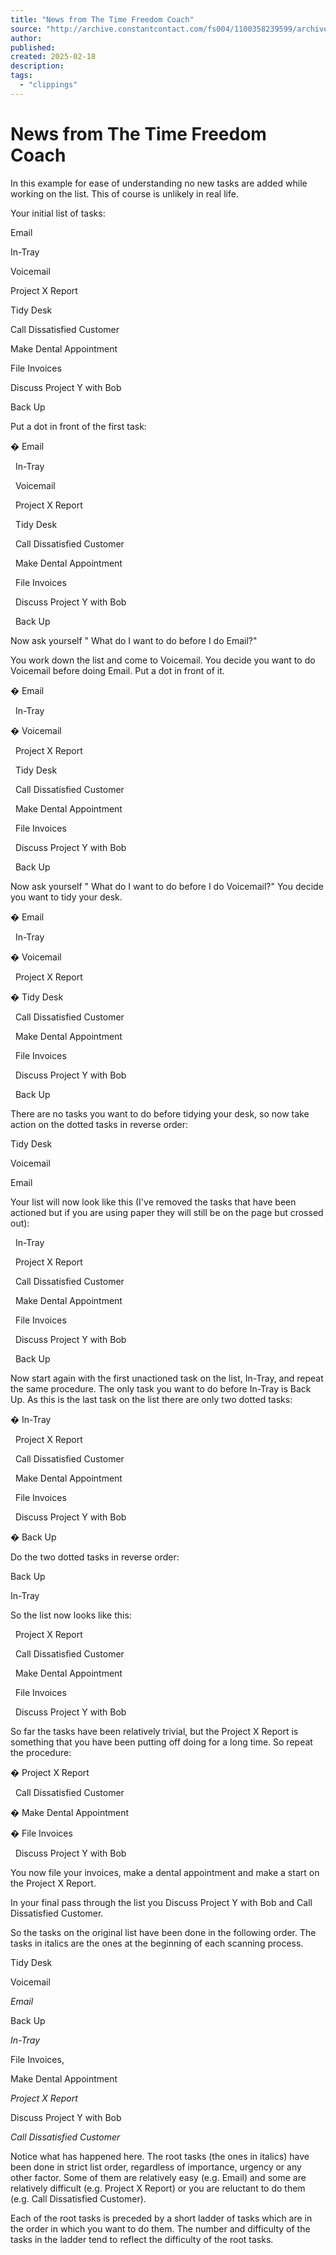 ```yaml
---
title: "News from The Time Freedom Coach"
source: "http://archive.constantcontact.com/fs004/1100358239599/archive/1109511856508.html"
author:
published:
created: 2025-02-18
description:
tags:
  - "clippings"
---
```

# News from The Time Freedom Coach
In this example for ease of understanding no new tasks are added while working on the list. This of course is unlikely in real life.

Your initial list of tasks:

Email 

In-Tray

Voicemail

Project X Report

Tidy Desk

Call Dissatisfied Customer

Make Dental Appointment

File Invoices

Discuss Project Y with Bob

Back Up  

Put a dot in front of the first task:  

� Email 

  In-Tray

  Voicemail

  Project X Report

  Tidy Desk

  Call Dissatisfied Customer

  Make Dental Appointment

  File Invoices

  Discuss Project Y with Bob

  Back Up

Now ask yourself " What do I want to do before I do Email?"

You work down the list and come to Voicemail. You decide you want to do Voicemail before doing Email. Put a dot in front of it.  

� Email 

  In-Tray

� Voicemail

  Project X Report

  Tidy Desk

  Call Dissatisfied Customer

  Make Dental Appointment

  File Invoices

  Discuss Project Y with Bob

  Back Up  

Now ask yourself " What do I want to do before I do Voicemail?" You decide you want to tidy your desk.  

� Email 

  In-Tray

� Voicemail

  Project X Report

� Tidy Desk

  Call Dissatisfied Customer

  Make Dental Appointment

  File Invoices

  Discuss Project Y with Bob

  Back Up  

There are no tasks you want to do before tidying your desk, so now take action on the dotted tasks in reverse order:  

Tidy Desk

Voicemail

Email  

Your list will now look like this (I've removed the tasks that have been actioned but if you are using paper they will still be on the page but crossed out):  

  In-Tray

  Project X Report

  Call Dissatisfied Customer

  Make Dental Appointment

  File Invoices

  Discuss Project Y with Bob

  Back Up  

Now start again with the first unactioned task on the list, In-Tray, and repeat the same procedure. The only task you want to do before In-Tray is Back Up. As this is the last task on the list there are only two dotted tasks: 

� In-Tray

  Project X Report

  Call Dissatisfied Customer

  Make Dental Appointment

  File Invoices

  Discuss Project Y with Bob

� Back Up

Do the two dotted tasks in reverse order:

Back Up

In-Tray

So the list now looks like this:

  Project X Report

  Call Dissatisfied Customer

  Make Dental Appointment

  File Invoices

  Discuss Project Y with Bob

So far the tasks have been relatively trivial, but the Project X Report is something that you have been putting off doing for a long time. So repeat the procedure:

� Project X Report

  Call Dissatisfied Customer

� Make Dental Appointment

� File Invoices

  Discuss Project Y with Bob

You now file your invoices, make a dental appointment and make a start on the Project X Report.

In your final pass through the list you Discuss Project Y with Bob and Call Dissatisfied Customer.

So the tasks on the original list have been done in the following order. The tasks in italics are the ones at the beginning of each scanning process.

Tidy Desk

Voicemail

*Email*

Back Up

*In-Tray*

File Invoices,

Make Dental Appointment

*Project X Report*

Discuss Project Y with Bob

*Call Dissatisfied Customer*

Notice what has happened here. The root tasks (the ones in italics) have been done in strict list order, regardless of importance, urgency or any other factor. Some of them are relatively easy (e.g. Email) and some are relatively difficult (e.g. Project X Report) or you are reluctant to do them (e.g. Call Dissatisfied Customer).

Each of the root tasks is preceded by a short ladder of tasks which are in the order in which you want to do them. The number and difficulty of the tasks in the ladder tend to reflect the difficulty of the root tasks.